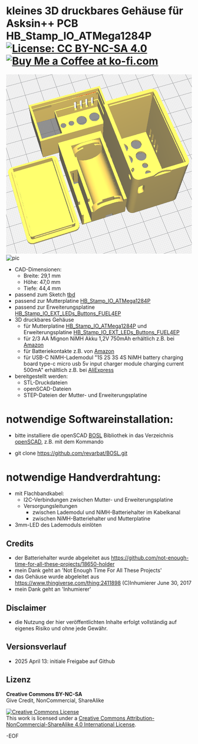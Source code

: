 # kleines 3D druckbares Gehäuse für Asksin++ PCB HB_Stamp_IO_ATMega1284P [![License: CC BY-NC-SA 4.0](https://img.shields.io/badge/License-CC%20BY--NC--SA%204.0-lightgrey.svg)](https://creativecommons.org/licenses/by-nc-sa/4.0/) <a href='https://ko-fi.com/FUEL4EP' target='_blank'><img height='20' style='border:0px;height:20px;' src='https://cdn.ko-fi.com/cdn/kofi1.png?v=2' border='0' alt='Buy Me a Coffee at ko-fi.com' /></a>

![pic](PNGs/case_HB_Stamp_IO_ATMega1284P_FUEL4EP_in_Cura_Slicer.png)
![pic](PNGs/tbd)
- CAD-Dimensionen:
	* Breite: 29,1 mm
	* Höhe: 47,0 mm
	* Tiefe: 44,4 mm
- passend zum Sketch [tbd](https://github.com/FUEL4EP/HomeAutomation/tree/master/AsksinPP_developments/sketches/tbd)
- passend zur Mutterplatine [HB_Stamp_IO_ATMega1284P](https://github.com/FUEL4EP/HomeAutomation/tree/master/AsksinPP_developments/PCBs/HB_Stamp_IO_ATMega1284P)
- passend zur Erweiterungsplatine  [HB_Stamp_IO_EXT_LEDs_Buttons_FUEL4EP](https://github.com/FUEL4EP/HomeAutomation/tree/master/AsksinPP_developments/PCBs/HB_Stamp_IO_EXT_LEDs_Buttons_FUEL4EP)
- 3D druckbares Gehäuse
	+ für Mutterplatine [HB_Stamp_IO_ATMega1284P](https://github.com/FUEL4EP/HomeAutomation/tree/master/AsksinPP_developments/PCBs/HB_Stamp_IO_ATMega1284P) und Erweiterungsplatine  [HB_Stamp_IO_EXT_LEDs_Buttons_FUEL4EP](https://github.com/FUEL4EP/HomeAutomation/tree/master/AsksinPP_developments/PCBs/HB_Stamp_IO_EXT_LEDs_Buttons_FUEL4EP)
	+ für 2/3 AA Mignon NiMH Akku 1,2V 750mAh erhältlich z.B. bei [Amazon](https://www.amazon.de/Sparset-GP75AAH-Mignon-750mAh-wiederaufladbar-gr%C3%BCn/dp/B08HM5DL27)
	+ für Batteriekontakte z.B. von [Amazon](https://www.amazon.de/sourcing-map-Federplatte-Vernickelt-12mmx12mm/dp/B0B1HJHPZJ/ref=asc_df_B0B1HJHPZJ/)
	+ für USB-C NiMH-Lademodul "1S 2S 3S 4S NiMH battery charging board type-c micro usb 5v input charger module charging current 500mA" erhältlich z.B. bei [AliExpress](https://de.aliexpress.com/item/1005005777972846.html)
- bereitgestellt werden:
	+ STL-Druckdateien
	+ openSCAD-Dateien
	+ STEP-Dateien der Mutter- und Erweiterungsplatine
	
# notwendige Softwareinstallation:

- bitte installiere die openSCAD [BOSL](https://github.com/revarbat/BOSL) Bibliothek in das Verzeichnis [openSCAD](./openSCAD), z.B. mit dem Kommando

+	git clone https://github.com/revarbat/BOSL.git


# notwendige Handverdrahtung:
-	mit Flachbandkabel:
	* I2C-Verbindungen zwischen  Mutter- und Erweiterungsplatine
	* Versorgungsleitungen
		* zwischen Lademodul und NiMH-Batteriehalter im Kabelkanal
		* zwischen NiMH-Batteriehalter und Mutterplatine
- 3mm-LED des Lademoduls einlöten

## Credits

- der Batteriehalter wurde abgeleitet aus https://github.com/not-enough-time-for-all-these-projects/18650-holder
- mein Dank geht an 'Not Enough Time For All These Projects'
- das Gehäuse wurde abgeleitet aus https://www.thingiverse.com/thing:2411898 (C)Inhumierer June 30, 2017
- mein Dank geht an 'Inhumierer'

## Disclaimer

-   die Nutzung der hier veröffentlichten Inhalte erfolgt vollständig auf eigenes Risiko und ohne jede Gewähr.

## Versionsverlauf

- 2025 April 13: initiale Freigabe auf Github


## Lizenz 

**Creative Commons BY-NC-SA**<br>
Give Credit, NonCommercial, ShareAlike

<a rel="license" href="http://creativecommons.org/licenses/by-nc-sa/4.0/"><img alt="Creative Commons License" style="border-width:0" src="https://i.creativecommons.org/l/by-nc-sa/4.0/88x31.png" /></a><br />This work is licensed under a <a rel="license" href="http://creativecommons.org/licenses/by-nc-sa/4.0/">Creative Commons Attribution-NonCommercial-ShareAlike 4.0 International License</a>.


-EOF
